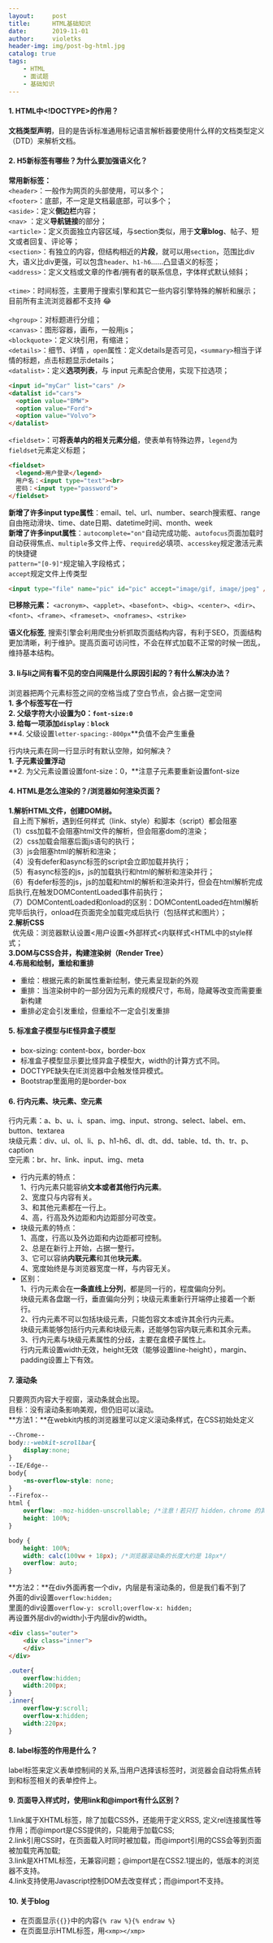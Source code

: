 ```yaml
---
layout:     post
title:      HTML基础知识
date:       2019-11-01
author:     violetks
header-img: img/post-bg-html.jpg
catalog: true
tags:
    - HTML
    - 面试题
    - 基础知识
---
```


#### 1. HTML中<!DOCTYPE>的作用？
**文档类型声明**，目的是告诉标准通用标记语言解析器要使用什么样的文档类型定义（DTD）来解析文档。

#### 2. H5新标签有哪些？为什么要加强语义化？
**常用新标签：**<br>
`<header>`：一般作为网页的头部使用，可以多个；<br>
`<footer>`：底部，不一定是文档最底部，可以多个；<br>
`<aside>`：定义**侧边栏**内容；<br>
`<nav>` ：定义**导航链接**的部分；<br>
`<article>`：定义页面独立内容区域，与section类似，用于**文章blog**、帖子、短文或者回复、评论等；<br>
`<section>`：有独立的内容，但结构相近的**片段**，就可以用`section`，范围比div大，语义比div更强，可以包含`header`、`h1-h6`……凸显语义的标签；<br>
`<address>`：定义文档或文章的作者/拥有者的联系信息，字体样式默认倾斜；<br>   
`<time>`：时间标签，主要用于搜索引擎和其它一些内容引擎特殊的解析和展示；目前所有主流浏览器都不支持 😂<br>    
`<hgroup>`：对标题进行分组；<br>
`<canvas>`：图形容器，画布，一般用js；<br>
`<blockquote>`：定义块引用，有缩进；<br>
`<details>`：细节、详情 ，`open`属性：定义details是否可见，`<summary>`相当于详情的标题，点击标题显示details；<br>
`<datalist>`：定义**选项列表**，与 input 元素配合使用，实现下拉选项；<br>
```html
<input id="myCar" list="cars" />
<datalist id="cars">
  <option value="BMW">
  <option value="Ford">
  <option value="Volvo">
</datalist>
```
`<fieldset>`：可**将表单内的相关元素分组**，使表单有特殊边界，`legend`为`fieldset`元素定义标题；<br>
```html
<fieldset>
  <legend>用户登录</legend>
  用户名：<input type="text"><br>
  密码：<input type="password">
</fieldset>
```

**新增了许多input type属性**：email、tel、url、number、search搜索框、range自由拖动滑块、time、date日期、datetime时间、month、week<br>
**新增了许多input属性**：`autocomplete="on"`自动完成功能、`autofocus`页面加载时自动获得焦点、`multiple`多文件上传、`required`必填项、`accesskey`规定激活元素的快捷键<br>
`pattern="[0-9]"`规定输入字段格式；<br>
`accept`规定文件上传类型<br>
```html
<input type="file" name="pic" id="pic" accept="image/gif, image/jpeg" />
```

**已移除元素：**
`<acronym>`、`<applet>`、`<basefont>`、`<big>`、`<center>`、`<dir>`、`<font>`、`<frame>`、`<frameset>`、`<noframes>`、`<strike>`

**语义化标签**, 搜索引擎会利用爬虫分析抓取页面结构内容，有利于SEO，页面结构更加清晰，利于维护。提高页面可访问性，不会在样式加载不正常的时候一团乱，维持基本结构。

#### 3. li与li之间有看不见的空白间隔是什么原因引起的？有什么解决办法？

浏览器把两个元素标签之间的空格当成了空白节点，会占据一定空间<br>
**1. 多个标签写在一行**<br>
**2. 父级字符大小设置为0：`font-size:0`**<br>
**3. 给每一项添加`display：block`**<br>
**4. 父级设置`letter-spacing:-800px`**负值不会产生重叠<br>

行内块元素在同一行显示时有默认空隙，如何解决？<br>
**1. 子元素设置浮动**<br>
**2. 为父元素设置设置font-size：0，**注意子元素要重新设置font-size<br>

#### 4. HTML是怎么渲染的？/浏览器如何渲染页面？
**1.解析HTML文件，创建DOM树。**<br>
&nbsp;&nbsp;自上而下解析，遇到任何样式（link、style）和脚本（script）都会阻塞<br>
（1）css加载不会阻塞html文件的解析，但会阻塞dom的渲染；<br>
（2）css加载会阻塞后面js语句的执行；<br>
（3）js会阻塞html的解析和渲染；<br>
（4）没有defer和async标签的script会立即加载并执行；<br>
（5）有async标签的js，js的加载执行和html的解析和渲染并行；<br>
（6）有defer标签的js，js的加载和html的解析和渲染并行，但会在html解析完成后执行,在触发DOMContentLoaded事件前执行；<br>
（7）DOMContentLoaded和onload的区别：DOMContentLoaded在html解析完毕后执行，onload在页面完全加载完成后执行（包括样式和图片）；<br>
**2.解析CSS**<br>
&nbsp;&nbsp;优先级：浏览器默认设置<用户设置<外部样式<内联样式<HTML中的style样式；<br>
**3.DOM与CSS合并，构建渲染树（Render Tree）**<br>
**4.布局和绘制，重绘和重排**<br>
- 重绘：根据元素的新属性重新绘制，使元素呈现新的外观
- 重排：当渲染树中的一部分因为元素的规模尺寸，布局，隐藏等改变而需要重新构建
- 重排必定会引发重绘，但重绘不一定会引发重排

#### 5. 标准盒子模型与IE怪异盒子模型
- box-sizing: content-box，border-box<br>
- 标准盒子模型显示要比怪异盒子模型大，width的计算方式不同。<br>
- DOCTYPE缺失在IE浏览器中会触发怪异模式。<br>
- Bootstrap里面用的是border-box<br>

#### 6. 行内元素、块元素、空元素
行内元素：a、b、u、i、span、img、input、strong、select、label、em、button、textarea<br>
块级元素：div、ul、ol、li、p、h1-h6、dl、dt、dd、table、td、th、tr、p、caption<br>
空元素：br、hr、link、input、img、meta<br>
- 行内元素的特点：<br>
1、行内元素只能容纳**文本或者其他行内元素**。<br>
2、宽度只与内容有关。<br>
3、和其他元素都在一行上。<br>
4、高，行高及外边距和内边距部分可改变。<br>
- 块级元素的特点：<br>
1、高度，行高以及外边距和内边距都可控制。<br>
2、总是在新行上开始，占据一整行。<br>
3、它可以容纳**内联元素**和其他**块元素**。<br>
4、宽度始终是与浏览器宽度一样，与内容无关。<br>
- 区别：<br>
1、行内元素会在**一条直线上分列**，都是同一行的，程度偏向分列。<br>
块级元素各盘踞一行，垂直偏向分列；块级元素重新行开端停止接着一个断行。<br>
2、行内元素不可以包括块级元素，只能包容文本或许其余行内元素。<br>
块级元素能够包括行内元素和块级元素，还能够包容内联元素和其余元素。<br>
3、行内元素与块级元素属性的分歧，主要在盒模子属性上。<br>
行内元素设置width无效，height无效（能够设置line-height），margin、padding设置上下有效。<br>

#### 7. 滚动条
只要网页内容大于视窗，滚动条就会出现。<br>
目标：没有滚动条影响美观，但仍旧可以滚动。<br>
**方法1：**在webkit内核的浏览器里可以定义滚动条样式，在CSS初始处定义<br>
```css
--Chrome--
body::-webkit-scrollbar{
    display:none;
}
--IE/Edge--
body{
    -ms-overflow-style: none;
}
--Firefox--
html {
    overflow: -moz-hidden-unscrollable; /*注意！若只打 hidden，chrome 的其它 hidden 会出问题*/
    height: 100%;
}

body {
    height: 100%;
    width: calc(100vw + 18px); /*浏览器滚动条的长度大约是 18px*/
    overflow: auto;
}
```
**方法2：**在div外面再套一个div，内层是有滚动条的，但是我们看不到了<br>
外面的div设置`overflow:hidden;`<br>
里面的div设置`overflow-y: scroll;overflow-x: hidden;`<br>
再设置外层div的width小于内层div的width。<br>
```html
<div class="outer">
    <div class="inner">     
    </div>
</div>
```
```css
.outer{
    overflow:hidden;
    width:200px;
}
.inner{
    overflow-y:scroll;
    overflow-x:hidden;
    width:220px;
}
```

#### 8. label标签的作用是什么？
label标签来定义表单控制间的关系,当用户选择该标签时，浏览器会自动将焦点转到和标签相关的表单控件上。

#### 9. 页面导入样式时，使用link和@import有什么区别？
1.link属于XHTML标签，除了加载CSS外，还能用于定义RSS, 定义rel连接属性等作用；而@import是CSS提供的，只能用于加载CSS;<br>
2.link引用CSS时，在页面载入时同时被加载，而@import引用的CSS会等到页面被加载完再加载;<br>
3.link是XHTML标签，无兼容问题；@import是在CSS2.1提出的，低版本的浏览器不支持。<br>
4.link支持使用Javascript控制DOM去改变样式；而@import不支持。<br>

#### 10. 关于blog
- 在页面显示`{{}}`中的内容`{% raw %}{% endraw %}`
- 在页面显示HTML标签，用`<xmp></xmp>`